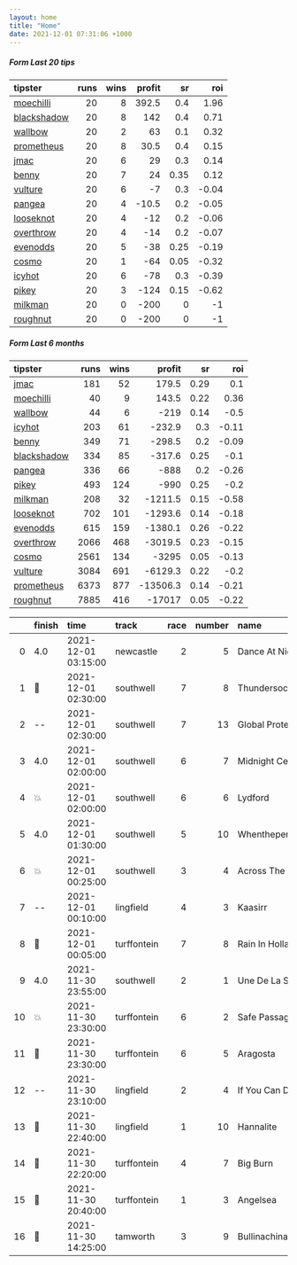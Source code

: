 ```yaml
---   
layout: home  
title: "Home"   
date: 2021-12-01 07:31:06 +1000  
---   
```



##### Form Last 20 tips   

| tipster                                                         |   runs |   wins |   profit |   sr |   roi |
|:----------------------------------------------------------------|-------:|-------:|---------:|-----:|------:|
| [moechilli](https://mrwayneo.github.io/tips/moechilli.html)     |     20 |      8 |    392.5 | 0.4  |  1.96 |
| [blackshadow](https://mrwayneo.github.io/tips/blackshadow.html) |     20 |      8 |    142   | 0.4  |  0.71 |
| [wallbow](https://mrwayneo.github.io/tips/wallbow.html)         |     20 |      2 |     63   | 0.1  |  0.32 |
| [prometheus](https://mrwayneo.github.io/tips/prometheus.html)   |     20 |      8 |     30.5 | 0.4  |  0.15 |
| [jmac](https://mrwayneo.github.io/tips/jmac.html)               |     20 |      6 |     29   | 0.3  |  0.14 |
| [benny](https://mrwayneo.github.io/tips/benny.html)             |     20 |      7 |     24   | 0.35 |  0.12 |
| [vulture](https://mrwayneo.github.io/tips/vulture.html)         |     20 |      6 |     -7   | 0.3  | -0.04 |
| [pangea](https://mrwayneo.github.io/tips/pangea.html)           |     20 |      4 |    -10.5 | 0.2  | -0.05 |
| [looseknot](https://mrwayneo.github.io/tips/looseknot.html)     |     20 |      4 |    -12   | 0.2  | -0.06 |
| [overthrow](https://mrwayneo.github.io/tips/overthrow.html)     |     20 |      4 |    -14   | 0.2  | -0.07 |
| [evenodds](https://mrwayneo.github.io/tips/evenodds.html)       |     20 |      5 |    -38   | 0.25 | -0.19 |
| [cosmo](https://mrwayneo.github.io/tips/cosmo.html)             |     20 |      1 |    -64   | 0.05 | -0.32 |
| [icyhot](https://mrwayneo.github.io/tips/icyhot.html)           |     20 |      6 |    -78   | 0.3  | -0.39 |
| [pikey](https://mrwayneo.github.io/tips/pikey.html)             |     20 |      3 |   -124   | 0.15 | -0.62 |
| [milkman](https://mrwayneo.github.io/tips/milkman.html)         |     20 |      0 |   -200   | 0    | -1    |
| [roughnut](https://mrwayneo.github.io/tips/roughnut.html)       |     20 |      0 |   -200   | 0    | -1    |

##### Form Last 6 months   

| tipster                                                         |   runs |   wins |   profit |   sr |   roi |
|:----------------------------------------------------------------|-------:|-------:|---------:|-----:|------:|
| [jmac](https://mrwayneo.github.io/tips/jmac.html)               |    181 |     52 |    179.5 | 0.29 |  0.1  |
| [moechilli](https://mrwayneo.github.io/tips/moechilli.html)     |     40 |      9 |    143.5 | 0.22 |  0.36 |
| [wallbow](https://mrwayneo.github.io/tips/wallbow.html)         |     44 |      6 |   -219   | 0.14 | -0.5  |
| [icyhot](https://mrwayneo.github.io/tips/icyhot.html)           |    203 |     61 |   -232.9 | 0.3  | -0.11 |
| [benny](https://mrwayneo.github.io/tips/benny.html)             |    349 |     71 |   -298.5 | 0.2  | -0.09 |
| [blackshadow](https://mrwayneo.github.io/tips/blackshadow.html) |    334 |     85 |   -317.6 | 0.25 | -0.1  |
| [pangea](https://mrwayneo.github.io/tips/pangea.html)           |    336 |     66 |   -888   | 0.2  | -0.26 |
| [pikey](https://mrwayneo.github.io/tips/pikey.html)             |    493 |    124 |   -990   | 0.25 | -0.2  |
| [milkman](https://mrwayneo.github.io/tips/milkman.html)         |    208 |     32 |  -1211.5 | 0.15 | -0.58 |
| [looseknot](https://mrwayneo.github.io/tips/looseknot.html)     |    702 |    101 |  -1293.6 | 0.14 | -0.18 |
| [evenodds](https://mrwayneo.github.io/tips/evenodds.html)       |    615 |    159 |  -1380.1 | 0.26 | -0.22 |
| [overthrow](https://mrwayneo.github.io/tips/overthrow.html)     |   2066 |    468 |  -3019.5 | 0.23 | -0.15 |
| [cosmo](https://mrwayneo.github.io/tips/cosmo.html)             |   2561 |    134 |  -3295   | 0.05 | -0.13 |
| [vulture](https://mrwayneo.github.io/tips/vulture.html)         |   3084 |    691 |  -6129.3 | 0.22 | -0.2  |
| [prometheus](https://mrwayneo.github.io/tips/prometheus.html)   |   6373 |    877 | -13506.3 | 0.14 | -0.21 |
| [roughnut](https://mrwayneo.github.io/tips/roughnut.html)       |   7885 |    416 | -17017   | 0.05 | -0.22 |

|    | finish            | time                | track       |   race |   number | name               |   odds | tipster            |
|---:|:------------------|:--------------------|:------------|-------:|---------:|:-------------------|-------:|:-------------------|
|  0 | 4.0               | 2021-12-01 03:15:00 | newcastle   |      2 |        5 | Dance At Night     |   4.6  | looseknot          |
|  1 | :3rd_place_medal: | 2021-12-01 02:30:00 | southwell   |      7 |        8 | Thundersockssundae |   4.2  | overthrow          |
|  2 | --                | 2021-12-01 02:30:00 | southwell   |      7 |       13 | Global Protektor   |  13    | overthrow          |
|  3 | 4.0               | 2021-12-01 02:00:00 | southwell   |      6 |        7 | Midnight Centurion |   3    | vulture            |
|  4 | :boom:            | 2021-12-01 02:00:00 | southwell   |      6 |        6 | Lydford            |   1.6  | evenodds,overthrow |
|  5 | 4.0               | 2021-12-01 01:30:00 | southwell   |      5 |       10 | Whenthepennydrops  |   4    | overthrow          |
|  6 | :boom:            | 2021-12-01 00:25:00 | southwell   |      3 |        4 | Across The Line    |   4    | evenodds,overthrow |
|  7 | --                | 2021-12-01 00:10:00 | lingfield   |      4 |        3 | Kaasirr            |   2.6  | vulture            |
|  8 | :3rd_place_medal: | 2021-12-01 00:05:00 | turffontein |      7 |        8 | Rain In Holland    |   3.4  | milkman            |
|  9 | 4.0               | 2021-11-30 23:55:00 | southwell   |      2 |        1 | Une De La Seniere  |   3.4  | overthrow          |
| 10 | :boom:            | 2021-11-30 23:30:00 | turffontein |      6 |        2 | Safe Passage       |   4.6  | vulture,milkman    |
| 11 | :3rd_place_medal: | 2021-11-30 23:30:00 | turffontein |      6 |        5 | Aragosta           |   6    | pangea,icyhot      |
| 12 | --                | 2021-11-30 23:10:00 | lingfield   |      2 |        4 | If You Can Dream   |   6    | looseknot          |
| 13 | :3rd_place_medal: | 2021-11-30 22:40:00 | lingfield   |      1 |       10 | Hannalite          |   8    | looseknot          |
| 14 | :2nd_place_medal: | 2021-11-30 22:20:00 | turffontein |      4 |        7 | Big Burn           |   4    | milkman            |
| 15 | :2nd_place_medal: | 2021-11-30 20:40:00 | turffontein |      1 |        3 | Angelsea           |   2.25 | vulture            |
| 16 | :3rd_place_medal: | 2021-11-30 14:25:00 | tamworth    |      3 |        9 | Bullinachinashop   |   4.8  | pangea             |